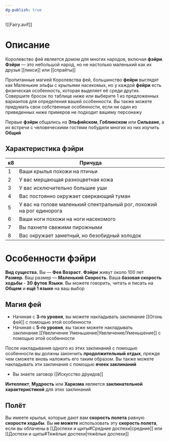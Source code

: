 ```yaml
---
dg-publish: true
---
```

![[Fairy.avif]]
# Описание

Королевство фей является домом для многих народов, включая **фэйри**. **Фэйри** — это небольшой народ, но не настолько маленький как их друзья [[пикси]] или [[спрайты]]

Пропитанные магией Королевства фей, большинство **фейри** выглядят как Маленькие эльфы с крыльями насекомых, но у каждой **фейри** есть физическая особенность, которая выделяет её среди других. Совершите бросок по таблице ниже или выберите 1 из предложенных вариантов для определения вашей особенности. Вы также можете придумать свои собственные особенности, если ни один из приведенных ниже примеров не подходит вашему персонажу

Первые **фэйри** общались на **Эльфийском**, **Гоблинском** или **Сильване**, а их встречи с человеческими гостями побудили многих из них изучить **Общий**

## Характеристика фэйри

| к8  | Причуда                                                              |
| --- | -------------------------------------------------------------------- |
| 1   | Ваши крылья похожи на птичьи                                         |
| 2   | У вас мерцающая разноцветная кожа                                    |
| 3   | У вас исключительно большие уши                                      |
| 4   | Вас постоянно окружает сверкающий туман                              |
| 5   | У вас на голове маленький спектральный рог, похожий на рог единорога |
| 6   | Ваши ноги похожи на ноги насекомого                                  |
| 7   | Вы пахнете свежими пирожными                                         |
| 8   | Вас окружает заметный, но безобидный холодок                         |
# Особенности фэйри

**Вид существа.** Вы — **Фея**
**Возраст**. **Фэйри** живут около 100 лет
**Размер.** Ваш размер — **Маленький**
**Скорость.** Ваша **базовая скорость ходьбы** - **30 футов**
**Языки**. Вы можете говорить, читать и писать на **Общем** и **ещё 1 языке** на ваш выбор

## Магия фей

- Начиная с **3-го уровня**, вы можете накладывать заклинание [[Огонь фей]] с помощью этой особенности 
- Начиная с **5-го уровня**, вы также можете накладывать заклинание [[Увеличение Уменьшение|Увеличение/Уменьшение]] с помощью этой особенности

После накладывания одного из этих заклинаний с помощью особенности вы должны закончить **продолжительный отдых**, прежде чем сможете вновь наложить его таким образом. Вы также можете накладывать эти заклинания с помощью **ячеек заклинаний**
- Вы знаете заговор [[Искусство друидов]]

**Интеллект**, **Мудрость** или **Харизма** является **заклинательной характеристикой** для этих заклинаний 

## Полёт

Вы имеете крылья, которые дают вам **скорость полета** равную **скорости ходьбы**. Вы **не можете** использовать эту **скорость полета**, если вы облачены в [[Доспехи и щиты#Средние доспехи|средние]] или [[Доспехи и щиты#Тяжёлые доспехи|тяжёлые доспехи]]